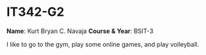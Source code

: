 # IT342-G2

**Name**: Kurt Bryan C. Navaja
**Course & Year**: BSIT-3

I like to go to the gym, play some online games, and play volleyball.